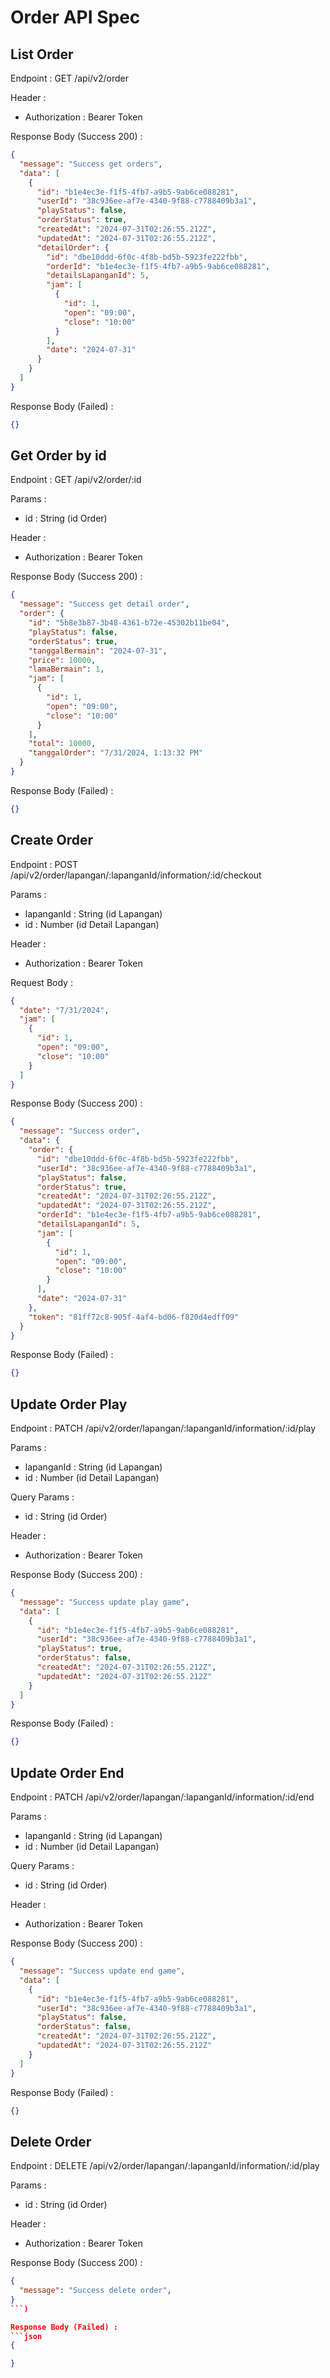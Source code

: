# Order API Spec

## List Order

Endpoint : GET /api/v2/order

Header :

- Authorization : Bearer Token

Response Body (Success 200) :

```json
{
  "message": "Success get orders",
  "data": [
    {
      "id": "b1e4ec3e-f1f5-4fb7-a9b5-9ab6ce088281",
      "userId": "38c936ee-af7e-4340-9f88-c7788409b3a1",
      "playStatus": false,
      "orderStatus": true,
      "createdAt": "2024-07-31T02:26:55.212Z",
      "updatedAt": "2024-07-31T02:26:55.212Z",
      "detailOrder": {
        "id": "dbe10ddd-6f0c-4f8b-bd5b-5923fe222fbb",
        "orderId": "b1e4ec3e-f1f5-4fb7-a9b5-9ab6ce088281",
        "detailsLapanganId": 5,
        "jam": [
          {
            "id": 1,
            "open": "09:00",
            "close": "10:00"
          }
        ],
        "date": "2024-07-31"
      }
    }
  ]
}
```

Response Body (Failed) :

```json
{}
```

## Get Order by id

Endpoint : GET /api/v2/order/:id

Params :

- id : String (id Order)

Header :

- Authorization : Bearer Token

Response Body (Success 200) :

```json
{
  "message": "Success get detail order",
  "order": {
    "id": "5b8e3b87-3b48-4361-b72e-45302b11be04",
    "playStatus": false,
    "orderStatus": true,
    "tanggalBermain": "2024-07-31",
    "price": 10000,
    "lamaBermain": 1,
    "jam": [
      {
        "id": 1,
        "open": "09:00",
        "close": "10:00"
      }
    ],
    "total": 10000,
    "tanggalOrder": "7/31/2024, 1:13:32 PM"
  }
}
```

Response Body (Failed) :

```json
{}
```

## Create Order

Endpoint : POST /api/v2/order/lapangan/:lapanganId/information/:id/checkout

Params :

- lapanganId : String (id Lapangan)
- id : Number (id Detail Lapangan)

Header :

- Authorization : Bearer Token

Request Body :

```json
{
  "date": "7/31/2024",
  "jam": [
    {
      "id": 1,
      "open": "09:00",
      "close": "10:00"
    }
  ]
}
```

Response Body (Success 200) :

```json
{
  "message": "Success order",
  "data": {
    "order": {
      "id": "dbe10ddd-6f0c-4f8b-bd5b-5923fe222fbb",
      "userId": "38c936ee-af7e-4340-9f88-c7788409b3a1",
      "playStatus": false,
      "orderStatus": true,
      "createdAt": "2024-07-31T02:26:55.212Z",
      "updatedAt": "2024-07-31T02:26:55.212Z",
      "orderId": "b1e4ec3e-f1f5-4fb7-a9b5-9ab6ce088281",
      "detailsLapanganId": 5,
      "jam": [
        {
          "id": 1,
          "open": "09:00",
          "close": "10:00"
        }
      ],
      "date": "2024-07-31"
    },
    "token": "81ff72c8-905f-4af4-bd06-f820d4edff09"
  }
}
```

Response Body (Failed) :

```json
{}
```

## Update Order Play

Endpoint : PATCH /api/v2/order/lapangan/:lapanganId/information/:id/play

Params :

- lapanganId : String (id Lapangan)
- id : Number (id Detail Lapangan)

Query Params :

- id : String (id Order)

Header :

- Authorization : Bearer Token

Response Body (Success 200) :

```json
{
  "message": "Success update play game",
  "data": [
    {
      "id": "b1e4ec3e-f1f5-4fb7-a9b5-9ab6ce088281",
      "userId": "38c936ee-af7e-4340-9f88-c7788409b3a1",
      "playStatus": true,
      "orderStatus": false,
      "createdAt": "2024-07-31T02:26:55.212Z",
      "updatedAt": "2024-07-31T02:26:55.212Z"
    }
  ]
}
```

Response Body (Failed) :

```json
{}
```

## Update Order End

Endpoint : PATCH /api/v2/order/lapangan/:lapanganId/information/:id/end

Params :

- lapanganId : String (id Lapangan)
- id : Number (id Detail Lapangan)

Query Params :

- id : String (id Order)

Header :

- Authorization : Bearer Token

Response Body (Success 200) :

```json
{
  "message": "Success update end game",
  "data": [
    {
      "id": "b1e4ec3e-f1f5-4fb7-a9b5-9ab6ce088281",
      "userId": "38c936ee-af7e-4340-9f88-c7788409b3a1",
      "playStatus": false,
      "orderStatus": false,
      "createdAt": "2024-07-31T02:26:55.212Z",
      "updatedAt": "2024-07-31T02:26:55.212Z"
    }
  ]
}
```

Response Body (Failed) :

```json
{}
```

## Delete Order

Endpoint : DELETE /api/v2/order/lapangan/:lapanganId/information/:id/play

Params :

- id : String (id Order)

Header :

- Authorization : Bearer Token

Response Body (Success 200) :

````json
{
  "message": "Success delete order",
}
```)

Response Body (Failed) :
```json
{

}
````
